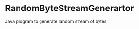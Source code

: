 RandomByteStreamGenerartor
==========================

Java program to generate random stream of bytes
